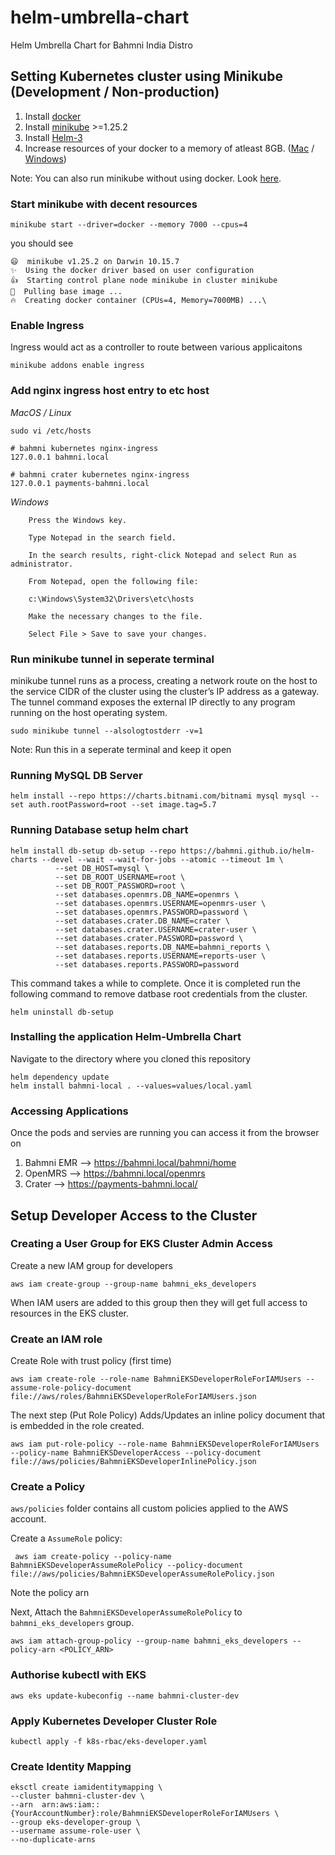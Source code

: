 # helm-umbrella-chart
Helm Umbrella Chart for Bahmni India Distro

## Setting Kubernetes cluster using Minikube (Development / Non-production)

1. Install [docker](https://docs.docker.com/engine/install/)
2. Install [minikube](https://minikube.sigs.k8s.io/docs/start/) >=1.25.2
3. Install [Helm-3](https://helm.sh/docs/intro/install/#through-package-managers)
4. Increase resources of your docker to a memory of atleast 8GB.
   ([Mac](https://docs.docker.com/desktop/mac/) /
   [Windows](https://docs.docker.com/desktop/windows/))

Note: You can also run minikube without using docker. Look
[here](https://minikube.sigs.k8s.io/docs/drivers/).

### Start minikube with decent resources

```
minikube start --driver=docker --memory 7000 --cpus=4
```

you should see

```
😄  minikube v1.25.2 on Darwin 10.15.7
✨  Using the docker driver based on user configuration
👍  Starting control plane node minikube in cluster minikube
🚜  Pulling base image ...
🔥  Creating docker container (CPUs=4, Memory=7000MB) ...\
```

### Enable Ingress

Ingress would act as a controller to route between various applicaitons

`minikube addons enable ingress`

### Add nginx ingress host entry to etc host

_MacOS / Linux_

```
sudo vi /etc/hosts

# bahmni kubernetes nginx-ingress
127.0.0.1 bahmni.local

# bahmni crater kubernetes nginx-ingress
127.0.0.1 payments-bahmni.local
```

_Windows_

```
    Press the Windows key.

    Type Notepad in the search field.

    In the search results, right-click Notepad and select Run as administrator.

    From Notepad, open the following file:

    c:\Windows\System32\Drivers\etc\hosts

    Make the necessary changes to the file.

    Select File > Save to save your changes.
```

### Run minikube tunnel in seperate terminal

minikube tunnel runs as a process, creating a network route on the host to the
service CIDR of the cluster using the cluster’s IP address as a gateway. The
tunnel command exposes the external IP directly to any program running on the
host operating system.

`sudo minikube tunnel --alsologtostderr -v=1`

Note: Run this in a seperate terminal and keep it open

### Running MySQL DB Server
`helm install --repo https://charts.bitnami.com/bitnami mysql mysql --set auth.rootPassword=root --set image.tag=5.7`

### Running Database setup helm chart
```shell
helm install db-setup db-setup --repo https://bahmni.github.io/helm-charts --devel --wait --wait-for-jobs --atomic --timeout 1m \
          --set DB_HOST=mysql \
          --set DB_ROOT_USERNAME=root \
          --set DB_ROOT_PASSWORD=root \
          --set databases.openmrs.DB_NAME=openmrs \
          --set databases.openmrs.USERNAME=openmrs-user \
          --set databases.openmrs.PASSWORD=password \
          --set databases.crater.DB_NAME=crater \
          --set databases.crater.USERNAME=crater-user \
          --set databases.crater.PASSWORD=password \
          --set databases.reports.DB_NAME=bahmni_reports \
          --set databases.reports.USERNAME=reports-user \
          --set databases.reports.PASSWORD=password
```
This command takes a while to complete. Once it is completed run the following command to remove datbase root credentials from the cluster.
```shell
helm uninstall db-setup
```

### Installing the application Helm-Umbrella Chart
Navigate to the directory where you cloned this repository
```shell
helm dependency update
helm install bahmni-local . --values=values/local.yaml
```

### Accessing Applications

Once the pods and servies are running you can access it from the browser on

1. Bahmni EMR --> https://bahmni.local/bahmni/home
2. OpenMRS --> https://bahmni.local/openmrs
4. Crater --> https://payments-bahmni.local/
## Setup Developer Access to the Cluster

### Creating a User Group for EKS Cluster Admin Access

Create a new IAM group for developers
```
aws iam create-group --group-name bahmni_eks_developers
```
When IAM users are added to this group then they will get full access to resources in the EKS cluster.
### Create an IAM role
Create Role with trust policy (first time)
```
aws iam create-role --role-name BahmniEKSDeveloperRoleForIAMUsers --assume-role-policy-document file://aws/roles/BahmniEKSDeveloperRoleForIAMUsers.json
```
The next step (Put Role Policy) Adds/Updates an inline policy document that is embedded in the role created.
```
aws iam put-role-policy --role-name BahmniEKSDeveloperRoleForIAMUsers --policy-name BahmniEKSDeveloperAccess --policy-document file://aws/policies/BahmniEKSDeveloperInlinePolicy.json
```
### Create a Policy
`aws/policies` folder contains all custom policies applied to the AWS account.

Create a `AssumeRole` policy:
```
 aws iam create-policy --policy-name BahmniEKSDeveloperAssumeRolePolicy --policy-document file://aws/policies/BahmniEKSDeveloperAssumeRolePolicy.json
```
Note the policy arn 


Next, Attach the `BahmniEKSDeveloperAssumeRolePolicy` to `bahmni_eks_developers` group.
```
aws iam attach-group-policy --group-name bahmni_eks_developers --policy-arn <POLICY_ARN>
```
### Authorise kubectl with EKS
```
aws eks update-kubeconfig --name bahmni-cluster-dev
```
### Apply Kubernetes Developer Cluster Role
```
kubectl apply -f k8s-rbac/eks-developer.yaml
```
### Create Identity Mapping
```
eksctl create iamidentitymapping \
--cluster bahmni-cluster-dev \
--arn  arn:aws:iam::{YourAccountNumber}:role/BahmniEKSDeveloperRoleForIAMUsers \
--group eks-developer-group \
--username assume-role-user \
--no-duplicate-arns
```